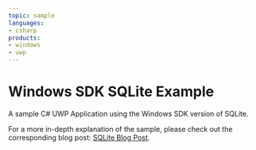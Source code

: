 ```yaml
---
topic: sample
languages:
- csharp
products:
- windows
- uwp
---
```


# Windows SDK SQLite Example

A sample C# UWP Application using the Windows SDK version of SQLite.

For a more in-depth explanation of the sample, please check out the corresponding blog post: [SQLite Blog Post](https://blogs.windows.com/buildingapps/2017/02/06/using-sqlite-databases-uwp-apps/).

